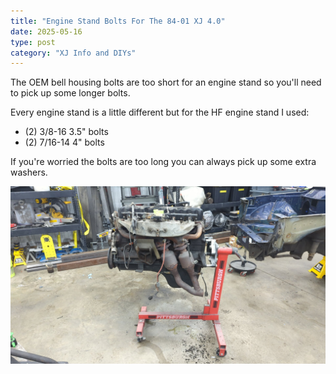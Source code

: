 ```yaml
---
title: "Engine Stand Bolts For The 84-01 XJ 4.0"
date: 2025-05-16
type: post
category: "XJ Info and DIYs"
---
```


The OEM bell housing bolts are too short for an engine stand so you'll need to pick up some longer bolts.

Every engine stand is a little different but for the HF engine stand I used:

- (2) 3/8-16 3.5" bolts
- (2) 7/16-14 4" bolts

If you're worried the bolts are too long you can always pick up some extra washers.

![](./images/1.jpg)
